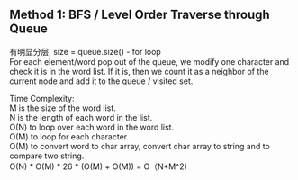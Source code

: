 ## Method 1: BFS / Level Order Traverse through Queue 
有明显分层, size = queue.size() - for loop </br>
For each element/word pop out of the queue, we modify one character and check it is in the word list. If it is, then we count it as a neighbor of the current node and add it to the queue / visited set. </br>

Time Complexity: </br>
M is the size of the word list. </br>
N is the length of each word in the list. </br>
O(N) to loop over each word in the word list. </br>
O(M) to loop for each character. </br>
O(M) to convert word to char array, convert char array to string and to compare two string. <br>
O(N) * O(M) * 26 * (O(M) + O(M)) = O（N*M^2)
